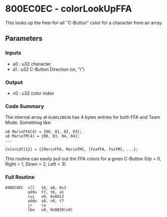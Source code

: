 # 800EC0EC - colorLookUpFFA
This looks up the free-for-all "C-Button" color for a character from an array.

## Parameters
### Inputs
* a0 : u32 character
* a1 : u32 C-Button Direction (or, "i")

### Output
* v0 : u32 color index

### Code Summary
The internal array at `0x8012B830` has 4 bytes entries for both FFA and Team Mode. Something like:
 ```
 u8 MarioFFA[4] = {00, 01, 02, 03};
 u8 MarioTM[4] = {00, 03, 04, 04};
 ...

ColorLUT[12] = {[MarioFFA, MarioTM], [FoxFFA, FoxTM], ...};
```

This routine can easily pull out the FFA colors for a given C-Button (Up = 0, Right = 1, Down = 2, Left = 3)

### Full Routine
```
800EC0EC  sll   t6, a0, 0x3
          addu  t7, t6, a1
          lui   v0, 0x8013
          addu  v0, v0, t7
          jr    ra
          lbu   v0, 0xB830(v0)
```
